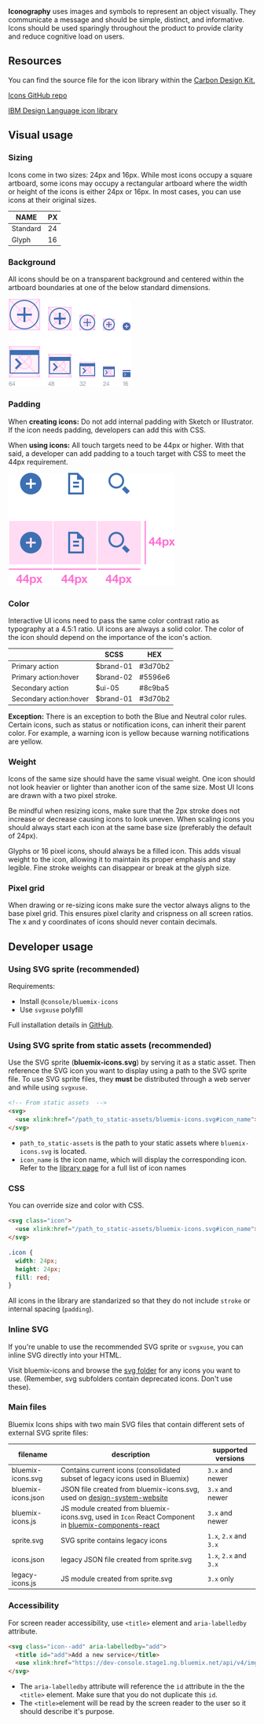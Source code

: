 **Iconography** uses images and symbols to represent an object visually. They communicate a message and should be simple, distinct, and informative. Icons should be used sparingly throughout the product to provide clarity and reduce cognitive load on users.


## Resources
You can find the source file for the icon library within the [Carbon Design Kit.]()

[Icons GitHub repo]()

[IBM Design Language icon library](http://www.ibm.com/design/language/resources/icon-library/)


## Visual usage
### Sizing
Icons come in two sizes: 24px and 16px.
While most icons occupy a square artboard, some icons may occupy a rectangular artboard where the width or height of the icons is either 24px or 16px. In most cases, you can use icons at their original sizes.

| NAME     | PX |
|----------|----|
| Standard | 24 |
| Glyph    | 16 |


### Background
All icons should be on a transparent background and centered within the artboard boundaries at one of the below standard dimensions.

![icon usage](images/icon-usage-1.png)

### Padding
When **creating icons:**
Do not add internal padding with Sketch or Illustrator.
If the icon needs padding, developers can add this with CSS.


When **using icons:** All touch targets need to be 44px or higher. With that said, a developer can add padding to a touch target with CSS to meet the 44px requirement.

![icon padding](images/icon-usage-2.png)


### Color
Interactive UI icons need to pass the same color contrast ratio as typography at a 4.5:1 ratio. UI icons are always a solid color. The color of the icon should depend on the importance of the icon's action.


|                        | SCSS      | HEX     |
|------------------------|-----------|---------|
| Primary action         | $brand-01 | #3d70b2 |
| Primary action:hover   | $brand-02 | #5596e6 |
| Secondary action       | $ui-05    | #8c9ba5 |
| Secondary action:hover | $brand-01 | #3d70b2 |


**Exception:** There is an exception to both the Blue and Neutral color rules. Certain icons, such as status or notification icons, can inherit their parent color. For example, a warning icon is yellow because warning notifications are yellow.

### Weight
Icons of the same size should have the same visual weight. One icon should not look heavier or lighter than another icon of the same size. Most UI Icons are drawn with a two pixel stroke.

Be mindful when resizing icons, make sure that the 2px stroke does not increase or decrease causing icons to look uneven. When scaling icons you should always start each icon at the same base size (preferably the default of 24px).

Glyphs or 16 pixel icons, should always be a filled icon. This adds visual weight to the icon, allowing it to maintain its proper emphasis and stay legible. Fine stroke weights can disappear or break at the glyph size.

### Pixel grid
When drawing or re-sizing icons make sure the vector always aligns to the base pixel grid. This ensures pixel clarity and crispness on all screen ratios. The x and y coordinates of icons should never contain decimals.


## Developer usage

### Using SVG sprite (recommended)

Requirements: 

- Install `@console/bluemix-icons`
- Use `svgxuse` polyfill
	
Full installation details in [GitHub](https://github.ibm.com/Bluemix/bluemix-icons/blob/master/docs/install.md). 

### Using SVG sprite from static assets (recommended)

Use the SVG sprite (__bluemix-icons.svg__) by serving it as a static asset.
Then reference the SVG icon you want to display using a path to the SVG sprite file.
To use SVG sprite files, they __must__ be distributed through a web server and while using `svgxuse`. 

```html
<!-- From static assets  -->
<svg>
  <use xlink:href="/path_to_static-assets/bluemix-icons.svg#icon_name"></use>
</svg>
```

- `path_to_static-assets` is the path to your static assets where `bluemix-icons.svg` is located.
- `icon_name` is the icon name, which will display the corresponding icon. Refer to the [library page](http://design-system.stage1.mybluemix.net/essentials/iconography.html#library) for a full list of icon names

### CSS

You can override size and color with CSS.

```html
<svg class="icon">
  <use xlink:href="/path_to_static-assets/bluemix-icons.svg#icon_name"></use>
</svg>
```

```css
.icon {
  width: 24px;
  height: 24px;
  fill: red;
}
```

All icons in the library are standarized so that they do not include `stroke` or internal spacing (`padding`).

### Inline SVG

If you're unable to use the recommended SVG sprite or `svgxuse`, you can inline SVG directly into your HTML.

Visit bluemix-icons and browse the [svg folder](https://github.ibm.com/Bluemix/bluemix-icons/tree/master/svg) for any icons you want to use. (Remember, svg subfolders contain deprecated icons. Don't use these).

### Main files

Bluemix Icons ships with two main SVG files that contain different sets of external SVG sprite files:

| filename | description | supported versions|
|-----|--------|---------------|
|bluemix-icons.svg| Contains current icons (consolidated subset of legacy icons used in Bluemix) | `3.x` and newer|
|bluemix-icons.json| JSON file created from bluemix-icons.svg, used on [design-system-website](http://design-system.stage1.mybluemix.net/essentials/iconography.html#library) | `3.x` and newer|
|bluemix-icons.js| JS module created from bluemix-icons.svg, used in `Icon` React Component in [bluemix-components-react](https://github.ibm.com/Bluemix/bluemix-components-react) | `3.x` and newer|
|sprite.svg| SVG sprite contains legacy icons | `1.x`, `2.x` and `3.x`|
|icons.json| legacy JSON file created from sprite.svg | `1.x`, `2.x` and `3.x`|
|legacy-icons.js| JS module created from sprite.svg | `3.x` only|


### Accessibility

For screen reader accessibility, use `<title>` element and `aria-labelledby` attribute.

```html
<svg class="icon--add" aria-labelledby="add">
  <title id="add">Add a new service</title>
  <use xlink:href="https://dev-console.stage1.ng.bluemix.net/api/v4/img/sprite.svg#common--add"></use>
</svg>
```
* The `aria-labelledby` attribute will reference the `id` attribute in the the `<title>` element.
Make sure that you do not duplicate this `id`.
* The `<title>`element will be read by the screen reader to the user so it should describe it's purpose.






